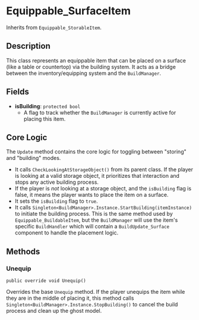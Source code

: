 # Equippable_SurfaceItem

Inherits from `Equippable_StorableItem`.

## Description

This class represents an equippable item that can be placed on a surface (like a table or countertop) via the building system. It acts as a bridge between the inventory/equipping system and the `BuildManager`.

## Fields

-   **isBuilding**: `protected bool`
    -   A flag to track whether the `BuildManager` is currently active for placing this item.

## Core Logic

The `Update` method contains the core logic for toggling between "storing" and "building" modes.
-   It calls `CheckLookingAtStorageObject()` from its parent class. If the player is looking at a valid storage object, it prioritizes that interaction and stops any active building process.
-   If the player is *not* looking at a storage object, and the `isBuilding` flag is false, it means the player wants to place the item on a surface.
-   It sets the `isBuilding` flag to `true`.
-   It calls `Singleton<BuildManager>.Instance.StartBuilding(itemInstance)` to initiate the building process. This is the same method used by `Equippable_BuildableItem`, but the `BuildManager` will use the item's specific `BuildHandler` which will contain a `BuildUpdate_Surface` component to handle the placement logic.

## Methods

### Unequip
`public override void Unequip()`

Overrides the base `Unequip` method. If the player unequips the item while they are in the middle of placing it, this method calls `Singleton<BuildManager>.Instance.StopBuilding()` to cancel the build process and clean up the ghost model.

